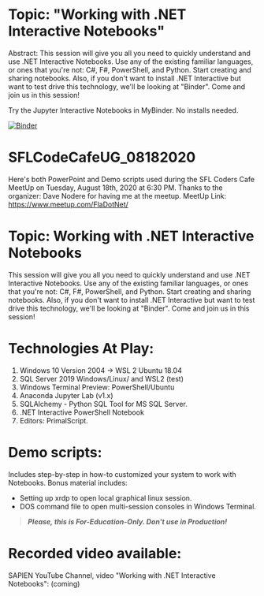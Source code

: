 # Topic: "Working with .NET Interactive Notebooks"

Abstract:
This session will give you all you need to quickly understand and use .NET Interactive Notebooks. Use any of the existing familiar languages, or ones that you're not: C#, F#, PowerShell, and Python. Start creating and sharing notebooks. Also, if you don't want to install .NET Interactive but want to test drive this technology, we'll be looking at "Binder". Come and join us in this session!


Try the Jupyter Interactive Notebooks in MyBinder. No installs needed.

[![Binder](https://mybinder.org/badge_logo.svg)](https://mybinder.org/v2/gh/MaximoTrinidad/SFLCodeCafeUG_08182020/master)

# SFLCodeCafeUG_08182020
Here's both PowerPoint and Demo scripts used during the SFL Coders Cafe MeetUp on Tuesday, August 18th, 2020 at 6:30 PM. 
Thanks to the organizer: Dave Nodere for having me at the meetup.
MeetUp Link: https://www.meetup.com/FlaDotNet/

# Topic: Working with .NET Interactive Notebooks
This session will give you all you need to quickly understand and use .NET Interactive Notebooks. Use any of the existing familiar languages, or ones that you're not: C#, F#, PowerShell, and Python. Start creating and sharing notebooks. Also, if you don't want to install .NET Interactive but want to test drive this technology, we'll be looking at "Binder". Come and join us in this session!

# Technologies At Play:
1. Windows 10 Version 2004 -> WSL 2 Ubuntu 18.04
2. SQL Server 2019 Windows/Linux/ and WSL2 (test)
3. Windows Terminal Preview: PowerShell/Ubuntu
4. Anaconda Jupyter Lab (v1.x)
5. SQLAlchemy - Python SQL Tool for MS SQL Server.
6. .NET Interactive PowerShell Notebook
7. Editors: PrimalScript.

# Demo scripts:
Includes step-by-step in how-to customized your system to work with Notebooks.
Bonus material includes:
- Setting up xrdp to open local graphical linux session.
- DOS command file to open multi-session consoles in Windows Terminal.

>_**Please, this is For-Education-Only. Don't use in Production!**_

# Recorded video available:
SAPIEN YouTube Channel, video "Working with .NET Interactive Notebooks": (coming)
